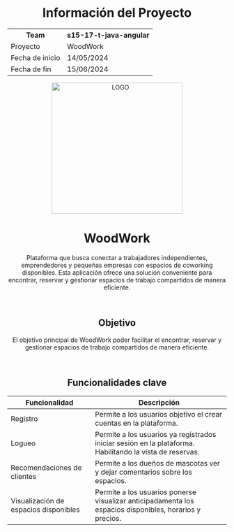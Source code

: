 <h1 align="center">
Información del Proyecto
</h1>

<table align="center">
  <tr>
    <th>Team</th>
    <th>s15-17-t-java-angular</th>
  </tr>
  <tr>
    <td>Proyecto</td>
    <td>WoodWork</td>
  </tr>
  <tr>
    <td>Fecha de inicio</td>
    <td>14/05/2024</td>
  </tr>
  <tr>
    <td>Fecha de fin</td>
    <td>15/06/2024</td>
  </tr>
 
</table>


<div align="center">

<img src="[https://github.com/No-Country/c17-11-t-node-react/blob/main/Dise%C3%B1o/logo_mascocuidado.png](https://github.com/nitdraig/s15_17_t_java_angular_woodwork/blob/main/frontend/src/assets/logo.png)" width="300" alt="LOGO">

  <h1>WoodWork</h1>
  <p>Plataforma que busca conectar a trabajadores independientes, emprendedores y pequeñas empresas con 
espacios de coworking disponibles. Esta aplicación ofrece una solución conveniente 
para encontrar, reservar y gestionar espacios de trabajo compartidos de manera eficiente.
</p>
</div>

<br>

<h2 align="center">Objetivo</h2>

<p align="center">El objetivo principal de WoodWork poder facilitar el encontrar, reservar y gestionar espacios de trabajo compartidos de manera eficiente.</p>

<br>

<div align="center">
<h2>Funcionalidades clave</h2>
</div>


| Funcionalidad | Descripción |
|---|---|
| Registro | Permite a los usuarios objetivo el crear cuentas en la plataforma. |
| Logueo  | Permite a los usuarios ya registrados iniciar sesión en la plataforma. Habilitando la vista de reservas.|
| Recomendaciones de clientes | Permite a los dueños de mascotas ver y dejar comentarios sobre los espacios. |
| Visualización de espacios disponibles | Permite a los usuarios ponerse visualizar anticipadamenta los espacios disponibles, horarios y precios. |



<br>

